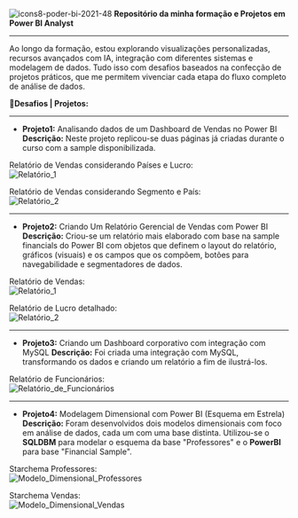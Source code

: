 ![icons8-poder-bi-2021-48](https://github.com/user-attachments/assets/9fd6347a-077d-4ea2-a1cf-f5e5c2fd13c4)
**Repositório da minha formação e Projetos em Power BI Analyst**  
***

Ao longo da formação, estou explorando visualizações personalizadas, recursos avançados com IA, integração com diferentes sistemas e modelagem de dados. Tudo isso com desafios baseados na confecção de projetos práticos, que me permitem vivenciar cada etapa do fluxo completo de análise de dados.  

📝**Desafios | Projetos:**
***

- **Projeto1:** Analisando dados de um Dashboard de Vendas no Power BI  
**Descrição:** Neste projeto replicou-se duas páginas já criadas durante o curso com a sample disponibilizada.  


Relatório de Vendas considerando Países e Lucro:  
![Relatório_1](https://github.com/user-attachments/assets/1dca5d4a-b535-48e3-b377-b69aaf46b3d7)

Relatório de Vendas considerando Segmento e País:  
![Relatório_2](https://github.com/user-attachments/assets/4790f01b-922a-41aa-9609-320da6cb8c66)

***

- **Projeto2:** Criando Um Relatório Gerencial de Vendas com Power BI  
**Descrição:** Criou-se um relatório mais elaborado com base na sample financials do Power BI com objetos que definem o layout do relatório, gráficos (visuais) e os campos que os compõem, botões para navegabilidade e segmentadores de dados.  


Relatório de Vendas:  
![Relatório_1](https://github.com/user-attachments/assets/8d06c66e-78c6-490c-a4b1-8fe12b15a71e)


Relatório de Lucro detalhado:  
![Relatório_2](https://github.com/user-attachments/assets/45a50240-dd29-4d89-ade4-8af90b31eb6e)


***

- **Projeto3:** Criando um Dashboard corporativo com integração com MySQL 
**Descrição:** Foi criada uma integração com MySQL, transformando os dados e criando um relatório a fim de ilustrá-los.  


Relatório de Funcionários:  
![Relatório_de_Funcionários](https://github.com/user-attachments/assets/0873668a-6b71-4f95-b2eb-e64ca32ae70d)


***

- **Projeto4:** Modelagem Dimensional com Power BI (Esquema em Estrela)  
**Descrição:** Foram desenvolvidos dois modelos dimensionais com foco em análise de dados, cada um com uma base distinta. Utilizou-se o **SQLDBM** para modelar o esquema da base "Professores" e o **PowerBI** para base "Financial Sample". 


Starchema Professores:  
![Modelo_Dimensional_Professores](https://github.com/user-attachments/assets/efc70c81-86f9-4cf0-8dd1-fa94e36f4ccc)


Starchema Vendas:  
![Modelo_Dimensional_Vendas](https://github.com/user-attachments/assets/48be5360-9a6b-470a-8cfe-147ec8f540c9)

